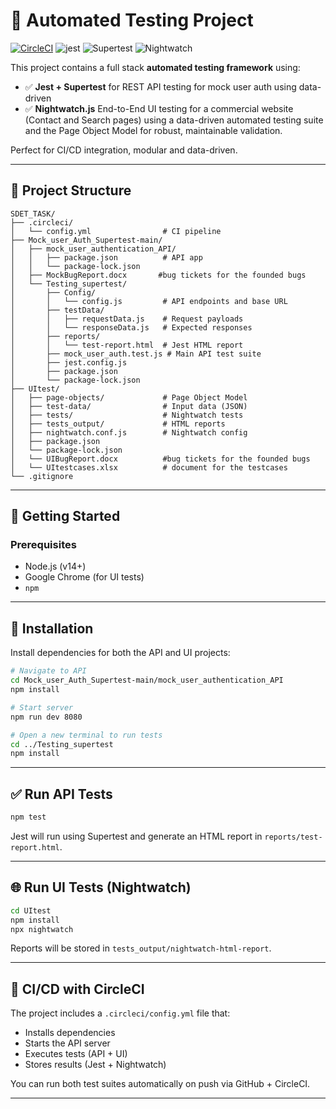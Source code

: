 
# 🧪 Automated Testing Project
[![CircleCI](https://dl.circleci.com/status-badge/img/circleci/W3Ru6CVv8mYHTc4JPsDNqZ/Noi6edEbbpfwPQxcTm59v4/tree/main.svg?style=svg&circle-token=CCIPRJ_6TqgDWPfebv6Mrny2eSqoi_88465e7c5182f7258d78ef6e3bb9b29f0d58fdae)](https://dl.circleci.com/status-badge/redirect/circleci/W3Ru6CVv8mYHTc4JPsDNqZ/Noi6edEbbpfwPQxcTm59v4/tree/main)
![jest](https://img.shields.io/badge/tested%20with-jest-99424f?style=for-the-badge&logo=jest)
![Supertest](https://img.shields.io/badge/tested%20with-supertest-blue?style=for-the-badge)
![Nightwatch](https://img.shields.io/badge/tested%20with-nightwatch-yellow?style=for-the-badge&logo=chrome)

This project contains a full stack **automated testing framework** using:

- ✅ **Jest + Supertest** for REST API testing for mock user auth using data-driven 
- ✅ **Nightwatch.js** End-to-End UI testing for a commercial website (Contact and Search pages) using a data-driven automated testing suite and the Page Object Model for robust, maintainable validation.

Perfect for CI/CD integration, modular and data-driven.

---

## 📁 Project Structure

```
SDET_TASK/
├── .circleci/
│   └── config.yml                # CI pipeline
├── Mock_user_Auth_Supertest-main/
│   ├── mock_user_authentication_API/
│   │   ├── package.json          # API app
│   │   └── package-lock.json
│   ├── MockBugReport.docx       #bug tickets for the founded bugs
│   └── Testing_supertest/
│       ├── Config/
│       │   └── config.js         # API endpoints and base URL
│       ├── testData/
│       │   ├── requestData.js    # Request payloads
│       │   └── responseData.js   # Expected responses
│       ├── reports/
│       │   └── test-report.html  # Jest HTML report
│       ├── mock_user_auth.test.js # Main API test suite
│       ├── jest.config.js
│       ├── package.json
│       └── package-lock.json
├── UItest/
│   ├── page-objects/             # Page Object Model
│   ├── test-data/                # Input data (JSON)
│   ├── tests/                    # Nightwatch tests
│   ├── tests_output/             # HTML reports
│   ├── nightwatch.conf.js        # Nightwatch config
│   ├── package.json
│   └── package-lock.json
│   └── UIBugReport.docx          #bug tickets for the founded bugs
│   └── UItestcases.xlsx          # document for the testcases 
└── .gitignore
```

---

## 🚀 Getting Started

### Prerequisites

- Node.js (v14+)
- Google Chrome (for UI tests)
- `npm`

---

## 🔧 Installation

Install dependencies for both the API and UI projects:

```bash
# Navigate to API
cd Mock_user_Auth_Supertest-main/mock_user_authentication_API
npm install

# Start server
npm run dev 8080

# Open a new terminal to run tests
cd ../Testing_supertest
npm install
```

---

## ✅ Run API Tests

```bash
npm test
```

Jest will run using Supertest and generate an HTML report in `reports/test-report.html`.

---

## 🌐 Run UI Tests (Nightwatch)

```bash
cd UItest
npm install
npx nightwatch
```

Reports will be stored in `tests_output/nightwatch-html-report`.

---

## 🔄 CI/CD with CircleCI

The project includes a `.circleci/config.yml` file that:

- Installs dependencies
- Starts the API server
- Executes tests (API + UI)
- Stores results (Jest + Nightwatch)

You can run both test suites automatically on push via GitHub + CircleCI.

---


